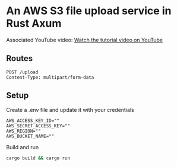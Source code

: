 # An AWS S3 file upload service in Rust Axum

Associated YouTube video: [Watch the tutorial video on YouTube](https://youtu.be/1zRJcmX_7QI?si=D91LzZo75suCRLFR)

## Routes
```http
POST /upload
Content-Type: multipart/form-data
```

## Setup
Create a .env file and update it with your credentials

```env
AWS_ACCESS_KEY_ID=""
AWS_SECRET_ACCESS_KEY=""
AWS_REGION=""
AWS_BUCKET_NAME=""
```

Build and run 
```bash
cargo build && cargo run
```
